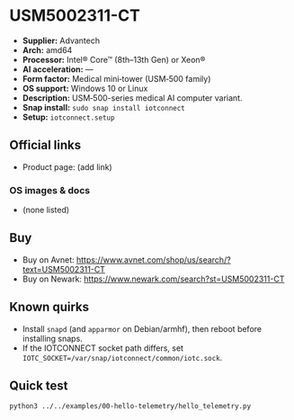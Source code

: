 # USM5002311-CT

- **Supplier:** Advantech
- **Arch:** amd64
- **Processor:** Intel® Core™ (8th–13th Gen) or Xeon®
- **AI acceleration:** —
- **Form factor:** Medical mini‑tower (USM‑500 family)
- **OS support:** Windows 10 or Linux
- **Description:** USM‑500-series medical AI computer variant.
- **Snap install:** `sudo snap install iotconnect`
- **Setup:** `iotconnect.setup`

## Official links
- Product page: (add link)

### OS images & docs
- (none listed)

## Buy
- Buy on Avnet: https://www.avnet.com/shop/us/search/?text=USM5002311-CT
- Buy on Newark: https://www.newark.com/search?st=USM5002311-CT

## Known quirks
- Install `snapd` (and `apparmor` on Debian/armhf), then reboot before installing snaps.
- If the IOTCONNECT socket path differs, set `IOTC_SOCKET=/var/snap/iotconnect/common/iotc.sock`.

## Quick test
```bash
python3 ../../examples/00-hello-telemetry/hello_telemetry.py
```
